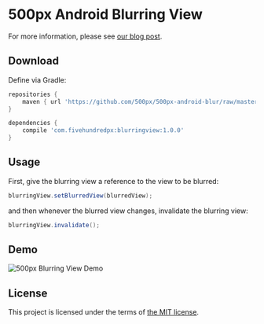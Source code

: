 # 500px Android Blurring View

For more information, please see [our blog post](http://developers.500px.com/2015/03/17/a-blurring-view-for-android.html).

## Download

Define via Gradle:

``` groovy
repositories {
    maven { url 'https://github.com/500px/500px-android-blur/raw/master/releases/' }
}

dependencies {
    compile 'com.fivehundredpx:blurringview:1.0.0'
}
```


## Usage

First, give the blurring view a reference to the view to be blurred:

``` java
blurringView.setBlurredView(blurredView);
```

and then whenever the blurred view changes, invalidate the blurring view:

``` java
blurringView.invalidate();
```

## Demo

![500px Blurring View Demo](blurdemo.gif "500px Blurring View Demo")

## License

This project is licensed under the terms of [the MIT license](LICENSE.txt).
